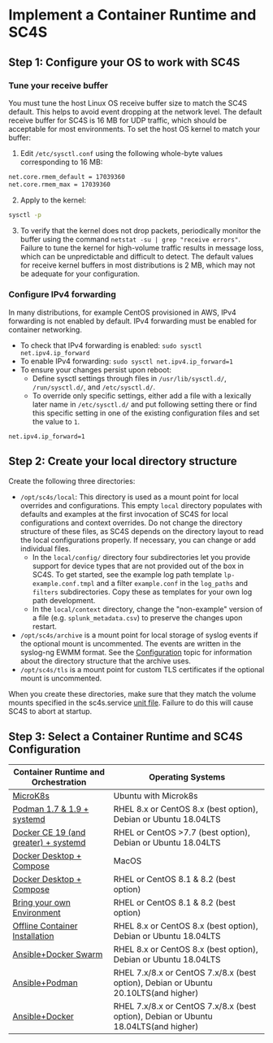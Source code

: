 
# Implement a Container Runtime and SC4S

## Step 1: Configure your OS to work with SC4S  
### Tune your receive buffer
You must tune the host Linux OS receive buffer size to match the SC4S default. This helps to avoid event dropping at the network level.
The default receive buffer for SC4S is 16 MB for UDP traffic, which should be acceptable for most environments. To set the host OS kernel to
match your buffer:

1. Edit `/etc/sysctl.conf` using the following whole-byte values corresponding to 16 MB:
```bash
net.core.rmem_default = 17039360
net.core.rmem_max = 17039360
```

2. Apply to the kernel:
```bash
sysctl -p
```

3. To verify that the kernel does not drop packets, periodically monitor the buffer using the command
`netstat -su | grep "receive errors"`. Failure to tune the kernel for high-volume traffic results in message loss, which can be 
unpredictable and difficult to detect. The default values for receive kernel buffers in most distributions is 2 MB,
which may not be adequate for your configuration. 

### Configure IPv4 forwarding

In many distributions, for example CentOS provisioned in AWS, IPv4 forwarding is not enabled by default.
IPv4 forwarding must be enabled for container networking.

* To check that IPv4 forwarding is enabled: ```sudo sysctl net.ipv4.ip_forward```
* To enable IPv4 forwarding: ```sudo sysctl net.ipv4.ip_forward=1```
* To ensure your changes persist upon reboot: 
  * Define sysctl settings through files in ```/usr/lib/sysctl.d/```, ```/run/sysctl.d/```, and ```/etc/sysctl.d/```. 
  * To override only specific settings, either add a file with a lexically later name in ```/etc/sysctl.d/``` and put following setting there or find this specific setting in one of the  existing configuration files and set the value to ```1```.

```
net.ipv4.ip_forward=1
```

## Step 2: Create your local directory structure

Create the following three directories:

* `/opt/sc4s/local`: This directory is used as a mount point for local overrides and configurations. This empty `local` directory populates with defaults and examples at the first invocation of SC4S for local configurations and context overrides. Do not change the directory structure of these files, as SC4S depends on the directory layout to read the local configurations properly. If necessary, you can change or add individual files.
  * In the `local/config/` directory four subdirectories let you provide support for device types
that are not provided out of the box in SC4S. To get started, see the example log path template `lp-example.conf.tmpl`
and a filter `example.conf` in the `log_paths` and `filters` subdirectories.  Copy these as templates for your own log path development.
  * In the `local/context` directory, change the "non-example" version of a file (e.g. `splunk_metadata.csv`) to preserve the changes
upon restart.
* `/opt/sc4s/archive` is a mount point for local storage of syslog events
if the optional mount is uncommented. The events are written in the syslog-ng EWMM format. See the [Configuration](https://splunk.github.io/splunk-connect-for-syslog/main/configuration/)
topic for information about the directory structure that the archive uses.
* `/opt/sc4s/tls` is a mount point for custom TLS certificates if the optional mount is uncommented.

When you create these directories, make sure that they match the volume mounts specified in the
sc4s.service [unit file](podman-systemd-general.md#unit-file). Failure to do this will cause SC4S to abort at startup.

## Step 3: Select a Container Runtime and SC4S Configuration

| Container Runtime and Orchestration                               | Operating Systems                                                                   |
|-------------------------------------------------------------------|-------------------------------------------------------------------------------------|
| [MicroK8s](k8s-microk8s.md)                                       | Ubuntu with Microk8s                                                                |
| [Podman 1.7 & 1.9 + systemd](podman-systemd-general.md)           | RHEL 8.x or CentOS 8.x (best option), Debian or Ubuntu 18.04LTS                     |
| [Docker CE 19 (and greater) + systemd](docker-systemd-general.md) | RHEL or CentOS >7.7 (best option), Debian or Ubuntu 18.04LTS                        |
| [Docker Desktop + Compose](docker-compose-MacOS.md)               | MacOS                                                                               |
| [Docker Desktop + Compose](docker-compose.md)                     | RHEL or CentOS 8.1 & 8.2 (best option)                                              |
| [Bring your own Environment](byoe-rhel8.md)                       | RHEL or CentOS 8.1 & 8.2 (best option)                                              |
| [Offline Container Installation](docker-podman-offline.md)        | RHEL 8.x or CentOS 8.x (best option), Debian or Ubuntu 18.04LTS                     |
| [Ansible+Docker Swarm](ansible-docker-swarm.md)                   | RHEL 8.x or CentOS 8.x (best option), Debian or Ubuntu 18.04LTS                     |
| [Ansible+Podman](ansible-docker-swarm.md)                         | RHEL 7.x/8.x or CentOS 7.x/8.x (best option), Debian or Ubuntu 20.10LTS(and higher) |
| [Ansible+Docker](ansible-docker-swarm.md)                         | RHEL 7.x/8.x or CentOS 7.x/8.x (best option), Debian or Ubuntu 18.04LTS(and higher) |
